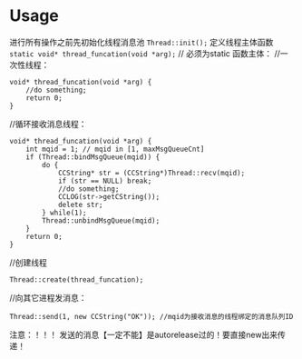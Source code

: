 Usage
===============

进行所有操作之前先初始化线程消息池 `Thread::init();`
定义线程主体函数 `static void* thread_funcation(void *arg);` // 必须为static
函数主体：
//一次性线程：
```
void* thread_funcation(void *arg) {
	//do something;
	return 0;
}
```
//循环接收消息线程：
```
void* thread_funcation(void *arg) {
	int mqid = 1; // mqid in [1, maxMsgQueueCnt]
	if (Thread::bindMsgQueue(mqid)) {
		do {
			CCString* str = (CCString*)Thread::recv(mqid);
			if (str == NULL) break;
			//do something;
			CCLOG(str->getCString());
			delete str;
		} while(1);
		Thread::unbindMsgQueue(mqid);
	}
	return 0;
}
```
//创建线程
```
Thread::create(thread_funcation);
```
//向其它进程发消息：
```
Thread::send(1, new CCString("OK")); //mqid为接收消息的线程绑定的消息队列ID
```
注意：！！！
发送的消息【一定不能】是autorelease过的！要直接new出来传递！
